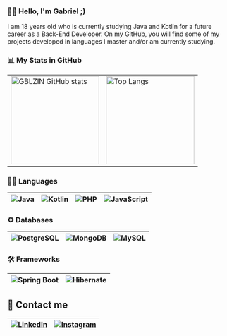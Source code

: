 ### 👨‍🎓 Hello, I'm Gabriel ;)
I am 18 years old who is currently studying Java and Kotlin for a future career as a Back-End Developer.
On my GitHub, you will find some of my projects developed in languages I master and/or am currently studying.

### 📊 My Stats in GitHub
<table>
  <tr>
    <td>
      <img src="https://github-readme-stats.vercel.app/api?username=GBLZIN&show_icons=true&theme=tokyonight" alt="GBLZIN GitHub stats" height="200" />
    </td>
    <td>
      <img src="https://github-readme-stats.vercel.app/api/top-langs/?username=GBLZIN&theme=tokyonight" alt="Top Langs" height="200" />
    </td>
  </tr>
</table>

### 👨‍💻 Languages 
| ![Java](https://img.shields.io/badge/Java-ED8B00?style=for-the-badge&logo=openjdk&logoColor=white) | ![Kotlin](https://img.shields.io/badge/Kotlin-0095D5?&style=for-the-badge&logo=kotlin&logoColor=white) | ![PHP](https://img.shields.io/badge/PHP-777BB4?style=for-the-badge&logo=php&logoColor=white) | ![JavaScript](https://img.shields.io/badge/JavaScript-F7DF1E?style=for-the-badge&logo=javascript&logoColor=black) |
| --- | --- | --- | --- |

### ⚙ Databases 
| ![PostgreSQL](https://img.shields.io/badge/PostgreSQL-316192?style=for-the-badge&logo=postgresql&logoColor=white) | ![MongoDB](https://img.shields.io/badge/MongoDB-4EA94B?style=for-the-badge&logo=mongodb&logoColor=white) | ![MySQL](https://img.shields.io/badge/MySQL-005C84?style=for-the-badge&logo=mysql&logoColor=white) |
| --- | --- | --- |

### 🛠️ Frameworks 
| ![Spring Boot](https://img.shields.io/badge/Spring_Boot-6DB33F?style=for-the-badge&logo=springboot&logoColor=white) | ![Hibernate](https://img.shields.io/badge/Hibernate-59666C?style=for-the-badge&logo=hibernate&logoColor=white) |
| --- | --- |

## 📩 Contact me
| [![LinkedIn](https://img.shields.io/badge/LinkedIn-0077B5?style=for-the-badge&logo=linkedin&logoColor=white)](https://www.linkedin.com/in/gahrodrigues/) | [![Instagram](https://img.shields.io/badge/Instagram-E4405F?style=for-the-badge&logo=instagram&logoColor=white)](https://www.instagram.com/gblzin.rodrigues/) |
| --- | --- |


